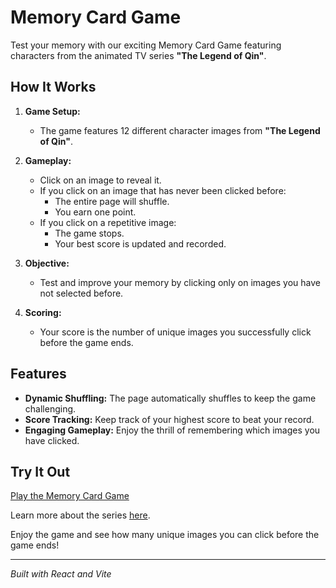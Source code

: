 # Memory Card Game

Test your memory with our exciting Memory Card Game featuring characters from the animated TV series **"The Legend of Qin"**.

## How It Works

1. **Game Setup:**
   - The game features 12 different character images from **"The Legend of Qin"**.

2. **Gameplay:**
   - Click on an image to reveal it.
   - If you click on an image that has never been clicked before:
     - The entire page will shuffle.
     - You earn one point.
   - If you click on a repetitive image:
     - The game stops.
     - Your best score is updated and recorded.

3. **Objective:**
   - Test and improve your memory by clicking only on images you have not selected before.

4. **Scoring:**
   - Your score is the number of unique images you successfully click before the game ends.

## Features

- **Dynamic Shuffling:** The page automatically shuffles to keep the game challenging.
- **Score Tracking:** Keep track of your highest score to beat your record.
- **Engaging Gameplay:** Enjoy the thrill of remembering which images you have clicked.

## Try It Out

[Play the Memory Card Game](https://rui-23.github.io/memory-card/)

Learn more about the series [here](https://en.wikipedia.org/wiki/The_Legend_of_Qin_(TV_series)).

Enjoy the game and see how many unique images you can click before the game ends!

---

*Built with React and Vite*
